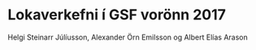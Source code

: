 # Lokaverkefni í GSF vorönn 2017

Helgi Steinarr Júlíusson, Alexander Örn Emilsson og Albert Elías Arason
